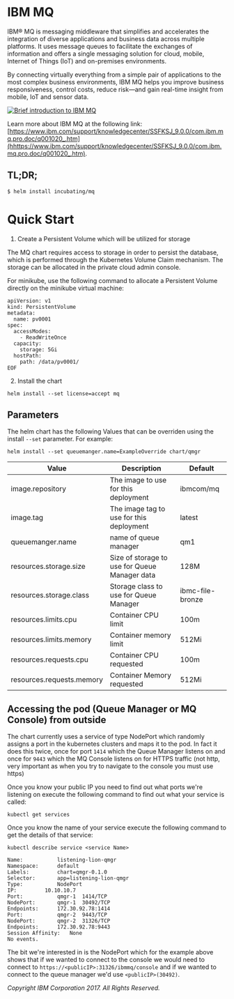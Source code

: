# IBM MQ

IBM® MQ is messaging middleware that simplifies and accelerates the integration of diverse applications and business data across multiple platforms. It uses message queues to facilitate the exchanges of information and offers a single messaging solution for cloud, mobile, Internet of Things (IoT) and on-premises environments.

By connecting virtually everything from a simple pair of applications to the most complex business environments, IBM MQ helps you improve business responsiveness, control costs, reduce risk—and gain real-time insight from mobile, IoT and sensor data.

[![Brief introduction to IBM MQ](https://img.youtube.com/vi/iHktrluYeA4/0.jpg)](https://www.youtube.com/watch?v=iHktrluYeA4)

Learn more about IBM MQ at the following link: [https://www.ibm.com/support/knowledgecenter/SSFKSJ_9.0.0/com.ibm.mq.pro.doc/q001020_.htm](hhttps://www.ibm.com/support/knowledgecenter/SSFKSJ_9.0.0/com.ibm.mq.pro.doc/q001020_.htm).

## TL;DR;

```bash
$ helm install incubating/mq
```

# Quick Start

1. Create a Persistent Volume which will be utilized for storage

The MQ chart requires access to storage in order to persist the database, which is performed through the Kubernetes Volume Claim mechanism. The storage can be allocated in the private cloud admin console. 

For minikube, use the following command to allocate a Persistent Volume directly on the minikube virtual machine: 

```cat <<EOF | kubectl create -f -
apiVersion: v1
kind: PersistentVolume
metadata:
  name: pv0001
spec:
  accessModes:
    - ReadWriteOnce
  capacity:
    storage: 5Gi
  hostPath:
    path: /data/pv0001/
EOF
```

2. Install the chart

```helm install --set license=accept mq```

Parameters
------------
The helm chart has the following Values that can be overriden using the install `--set` parameter. For example:

`helm install --set queuemanger.name=ExampleOverride chart/qmgr`

| Value                     | Description                                   | Default          |
|---------------------------|-----------------------------------------------|------------------|
| image.repository          | The image to use for this deployment          | ibmcom/mq        |
| image.tag                 | The image tag to use for this deployment      | latest           |
| queuemanger.name          | name of queue manager                         | qm1              |
| resources.storage.size    | Size of storage to use for Queue Manager data | 128M             |
| resources.storage.class   | Storage class to use for Queue Manager        | ibmc-file-bronze |
| resources.limits.cpu      | Container CPU limit                           | 100m             |
| resources.limits.memory   | Container memory limit                        | 512Mi            |
| resources.requests.cpu    | Container CPU requested                       | 100m             |
| resources.requests.memory | Container Memory requested                    | 512Mi            |

Accessing the pod (Queue Manager or MQ Console) from outside
-----------------------
The chart currently uses a service of type NodePort which randomly assigns a port in the kubernetes clusters and maps it to the pod. In fact it does this twice, once for port `1414` which the Queue Manager listens on and once for `9443` which the MQ Console listens on for HTTPS traffic (not http, very important as when you try to navigate to the console you must use https)

Once you know your public IP you need to find out what ports we're listening on execute the following command to find out what your service is called:

`kubectl get services`

Once you know the name of your service execute the following command to get the details of that service:

`kubectl describe service <service Name>`

```
Name:			listening-lion-qmgr
Namespace:		default
Labels:			chart=qmgr-0.1.0
Selector:		app=listening-lion-qmgr
Type:			NodePort
IP:			10.10.10.7
Port:			qmgr-1	1414/TCP
NodePort:		qmgr-1	30492/TCP
Endpoints:		172.30.92.78:1414
Port:			qmgr-2	9443/TCP
NodePort:		qmgr-2	31326/TCP
Endpoints:		172.30.92.78:9443
Session Affinity:	None
No events.
```

The bit we're interested in is the NodePort which for the example above shows that if we wanted to connect to the console we would need to connect to `https://<publicIP>:31326/ibmmq/console` and if we wanted to connect to the queue manager we'd use `<publicIP>(30492)`.

_Copyright IBM Corporation 2017. All Rights Reserved._